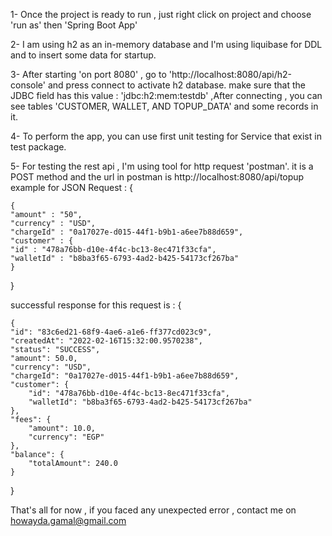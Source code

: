 1- Once the project is ready to run , just right click on project and choose 'run as' then 'Spring Boot App'

2- I am using h2 as an in-memory database and I'm using liquibase for DDL and to insert some data for startup.

3- After starting 'on port 8080' , go to 'http://localhost:8080/api/h2-console' and press connect to activate h2 database. make sure that the JDBC field has this value : 'jdbc:h2:mem:testdb' ,After connecting , you can see tables 'CUSTOMER, WALLET, AND TOPUP_DATA' and some records in it.

4- To perform the app, you can use first unit testing for Service that exist in test package.

5- For testing the rest api , I'm using tool for http request 'postman'. it is a POST method and 
the url in postman is http://localhost:8080/api/topup
example for JSON Request : {

    {
    "amount" : "50",
    "currency" : "USD",
	"chargeId" : "0a17027e-d015-44f1-b9b1-a6ee7b88d659",
	"customer" : {
	"id" : "478a76bb-d10e-4f4c-bc13-8ec471f33cfa",
	"walletId" : "b8ba3f65-6793-4ad2-b425-54173cf267ba"
	}
}

successful response for this request is : {

    {
    "id": "83c6ed21-68f9-4ae6-a1e6-ff377cd023c9",
    "createdAt": "2022-02-16T15:32:00.9570238",
    "status": "SUCCESS",
    "amount": 50.0,
    "currency": "USD",
    "chargeId": "0a17027e-d015-44f1-b9b1-a6ee7b88d659",
    "customer": {
        "id": "478a76bb-d10e-4f4c-bc13-8ec471f33cfa",
        "walletId": "b8ba3f65-6793-4ad2-b425-54173cf267ba"
    },
    "fees": {
        "amount": 10.0,
        "currency": "EGP"
    },
    "balance": {
        "totalAmount": 240.0
    }
}

That's all for now , if you faced any unexpected error , contact me on howayda.gamal@gmail.com